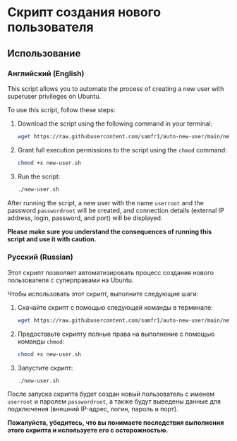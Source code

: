 # Скрипт создания нового пользователя

## Использование

### Английский (English)

This script allows you to automate the process of creating a new user with superuser privileges on Ubuntu.

To use this script, follow these steps:

1. Download the script using the following command in your terminal:

    ```bash
    wget https://raw.githubusercontent.com/samfr1/auto-new-user/main/new-user.sh
    ```

2. Grant full execution permissions to the script using the `chmod` command:

    ```bash
    chmod +x new-user.sh
    ```

3. Run the script:

    ```bash
    ./new-user.sh
    ```

After running the script, a new user with the name `userroot` and the password `passwordroot` will be created, and connection details (external IP address, login, password, and port) will be displayed.

**Please make sure you understand the consequences of running this script and use it with caution.**

### Русский (Russian)

Этот скрипт позволяет автоматизировать процесс создания нового пользователя с суперправами на Ubuntu.

Чтобы использовать этот скрипт, выполните следующие шаги:

1. Скачайте скрипт с помощью следующей команды в терминале:

    ```bash
    wget https://raw.githubusercontent.com/samfr1/auto-new-user/main/new-user.sh
    ```

2. Предоставьте скрипту полные права на выполнение с помощью команды `chmod`:

    ```bash
    chmod +x new-user.sh
    ```

3. Запустите скрипт:

    ```bash
    ./new-user.sh
    ```

После запуска скрипта будет создан новый пользователь с именем `userroot` и паролем `passwordroot`, а также будут выведены данные для подключения (внешний IP-адрес, логин, пароль и порт).

**Пожалуйста, убедитесь, что вы понимаете последствия выполнения этого скрипта и используете его с осторожностью.**
